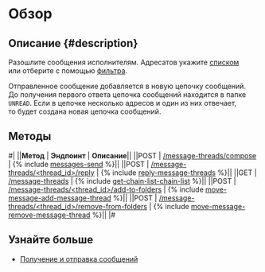 # Обзор

## Описание {#description}

Разошлите сообщения исполнителям. Адресатов укажите [списком](message-send.md#spis) или отберите с помощью [фильтра](message-send.md#didi).

Отправленное сообщение добавляется в новую цепочку сообщений. До получения первого ответа цепочка сообщений находится в папке `UNREAD`. Если в цепочке несколько адресов и один из них отвечает, то будет создана новая цепочка сообщений.

## Методы

#|
||**Метод** | **Эндпоинт** | **Описание**||
||POST | [/message-threads/compose](message-send.md) | {% include [messages-send](../_includes/concepts/message-send/id-messages/send.md) %}||
||POST | [/message-threads/<thread_id>/reply](reply-message.md) |
{% include [reply-message-threads](../_includes/concepts/reply-message/id-reply/message-threads.md) %}||
||GET | [/message-threads](get-chain-list.md) |
{% include [get-chain-list-chain-list](../_includes/concepts/get-chain-list/id-get-chain-list/chain-list.md) %}||
||POST | [/message-threads/<thread_id>/add-to-folders](move-message.md) |
{% include [move-message-add-message-thread](../_includes/concepts/move-message/id-move-message/add-message-thread.md) %}||
||POST | [/message-threads/<thread_id>/remove-from-folders](move-message.md) |
{% include [move-message-remove-message-thread](../_includes/concepts/move-message/id-move-message/remove-message-thread.md) %}||
|#

## Узнайте больше

- [Получение и отправка сообщений](../../guide/concepts/messaging.md)